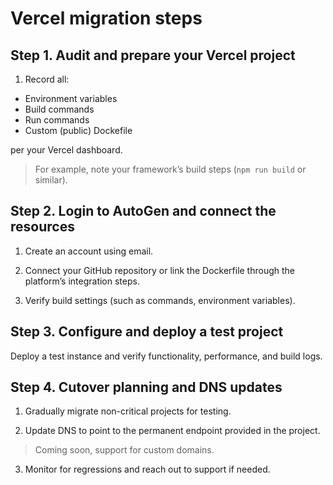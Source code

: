 # Vercel migration steps

## Step 1. Audit and prepare your Vercel project

1. Record all:

- Environment variables
- Build commands
- Run commands
- Custom (public) Dockefile

per your Vercel dashboard.

> For example, note your framework’s build steps (`npm run build` or similar).

 <!-- Feature request output directory (dist, out, etc.). Notion -->

## Step 2. Login to AutoGen and connect the resources

1. Create an account using email.

<!-- link -->

2. Connect your GitHub repository or link the Dockerfile through the platform’s integration steps.

<!-- link -->

3. Verify build settings (such as commands, environment variables).

<!-- feature request eg GitHub Secrets -->

## Step 3. Configure and deploy a test project

Deploy a test instance and verify functionality, performance, and build logs.

## Step 4. Cutover planning and DNS updates

1. Gradually migrate non-critical projects for testing.

2. Update DNS to point to the permanent endpoint provided in the project.

<!-- link -->

> Coming soon, support for custom domains.

3. Monitor for regressions and reach out to support if needed.

<!-- link -->

